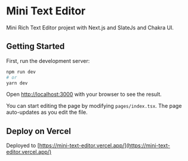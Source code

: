 # Mini Text Editor

Mini Rich Text Editor projext with Next.js and SlateJs and Chakra UI.

## Getting Started

First, run the development server:

```bash
npm run dev
# or
yarn dev
```

Open [http://localhost:3000](http://localhost:3000) with your browser to see the result.

You can start editing the page by modifying `pages/index.tsx`. The page auto-updates as you edit the file.

## Deploy on Vercel

Deployed to [https://mini-text-editor.vercel.app/](https://mini-text-editor.vercel.app/)
